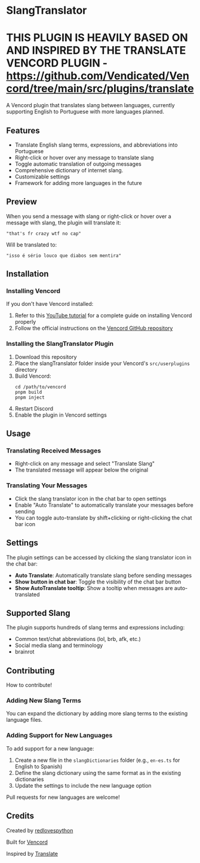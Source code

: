 # SlangTranslator
# THIS PLUGIN IS HEAVILY BASED ON AND INSPIRED BY THE TRANSLATE VENCORD PLUGIN - https://github.com/Vendicated/Vencord/tree/main/src/plugins/translate

A Vencord plugin that translates slang between languages, currently supporting English to Portuguese with more languages planned.




## Features

- Translate English slang terms, expressions, and abbreviations into Portuguese
- Right-click or hover over any message to translate slang
- Toggle automatic translation of outgoing messages
- Comprehensive dictionary of internet slang.
- Customizable settings
- Framework for adding more languages in the future

## Preview

When you send a message with slang or right-click or hover over a message with slang, the plugin will translate it:

```
"that's fr crazy wtf no cap"
```

Will be translated to:

```
"isso é sério louco que diabos sem mentira"
```

## Installation

### Installing Vencord
If you don't have Vencord installed:
1. Refer to this [YouTube tutorial](https://www.youtube.com/watch?v=3anTy0EdvsE) for a complete guide on installing Vencord properly
2. Follow the official instructions on the [Vencord GitHub repository](https://github.com/Vendicated/Vencord)

### Installing the SlangTranslator Plugin
1. Download this repository
2. Place the slangTranslator folder inside your Vencord's `src/userplugins` directory
3. Build Vencord:
   ```
   cd /path/to/vencord
   pnpm build
   pnpm inject
   ```
4. Restart Discord
5. Enable the plugin in Vencord settings

## Usage

### Translating Received Messages

- Right-click on any message and select "Translate Slang"
- The translated message will appear below the original

### Translating Your Messages

- Click the slang translator icon in the chat bar to open settings
- Enable "Auto Translate" to automatically translate your messages before sending
- You can toggle auto-translate by shift+clicking or right-clicking the chat bar icon

## Settings

The plugin settings can be accessed by clicking the slang translator icon in the chat bar:

- **Auto Translate**: Automatically translate slang before sending messages
- **Show button in chat bar**: Toggle the visibility of the chat bar button
- **Show AutoTranslate tooltip**: Show a tooltip when messages are auto-translated

## Supported Slang

The plugin supports hundreds of slang terms and expressions including:

- Common text/chat abbreviations (lol, brb, afk, etc.)
- Social media slang and terminology
- brainrot

## Contributing

How to contribute!

### Adding New Slang Terms
You can expand the dictionary by adding more slang terms to the existing language files.

### Adding Support for New Languages
To add support for a new language:

1. Create a new file in the `slangDictionaries` folder (e.g., `en-es.ts` for English to Spanish)
2. Define the slang dictionary using the same format as in the existing dictionaries
3. Update the settings to include the new language option

Pull requests for new languages are welcome!

## Credits

Created by [redlovespython](https://github.com/redlovespython)

Built for [Vencord](https://github.com/Vendicated/Vencord)

Inspired by [Translate](https://github.com/Vendicated/Vencord/tree/main/src/plugins/translate)
